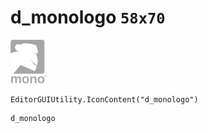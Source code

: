 # d_monologo `58x70`
<img src="/img/d_monologo.png" width=58 height=70>

``` CSharp
EditorGUIUtility.IconContent("d_monologo")
```
```
d_monologo
```

